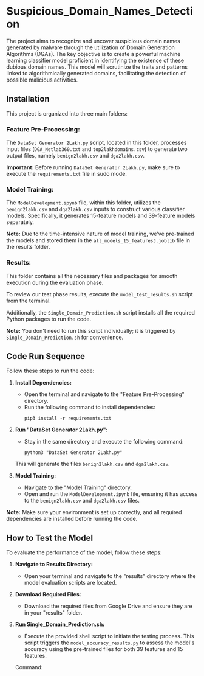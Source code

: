 # Suspicious_Domain_Names_Detection
The project aims to recognize and uncover suspicious domain names generated by malware through the utilization of Domain Generation Algorithms (DGAs). The key objective is to create a powerful machine learning classifier model proficient in identifying the existence of these dubious domain names. This model will scrutinize the traits and patterns linked to algorithmically generated domains, facilitating the detection of possible malicious activities.

## Installation
This project is organized into three main folders:

### Feature Pre-Processing:
The `DataSet Generator 2Lakh.py` script, located in this folder, processes input files (`DGA_Netlab360.txt` and `top2lakhdomains.csv`) to generate two output files, namely `benign2lakh.csv` and `dga2lakh.csv`.

**Important:** Before running `DataSet Generator 2Lakh.py`, make sure to execute the `requirements.txt` file in sudo mode.

### Model Training:
The `ModelDevelopment.ipynb` file, within this folder, utilizes the `benign2lakh.csv` and `dga2lakh.csv` inputs to construct various classifier models. Specifically, it generates 15-feature models and 39-feature models separately.

**Note:** Due to the time-intensive nature of model training, we've pre-trained the models and stored them in the `all_models_15_featuresJ.joblib` file in the results folder.

### Results:
This folder contains all the necessary files and packages for smooth execution during the evaluation phase.

To review our test phase results, execute the `model_test_results.sh` script from the terminal.

Additionally, the `Single_Domain_Prediction.sh` script installs all the required Python packages to run the code.

**Note:** You don't need to run this script individually; it is triggered by `Single_Domain_Prediction.sh` for convenience.

## Code Run Sequence

Follow these steps to run the code:

1. **Install Dependencies:**
   - Open the terminal and navigate to the "Feature Pre-Processing" directory.
   - Run the following command to install dependencies:
     ```
     pip3 install -r requirements.txt
     ```

2. **Run "DataSet Generator 2Lakh.py":**
   - Stay in the same directory and execute the following command:
     ```
     python3 "DataSet Generator 2Lakh.py"
     ```
   This will generate the files `benign2lakh.csv` and `dga2lakh.csv`.

3. **Model Training:**
   - Navigate to the "Model Training" directory.
   - Open and run the `ModelDevelopment.ipynb` file, ensuring it has access to the `benign2lakh.csv` and `dga2lakh.csv` files.

**Note:** Make sure your environment is set up correctly, and all required dependencies are installed before running the code.

## How to Test the Model

To evaluate the performance of the model, follow these steps:

1. **Navigate to Results Directory:**
   - Open your terminal and navigate to the "results" directory where the model evaluation scripts are located.

2. **Download Required Files:**
   - Download the required files from Google Drive and ensure they are in your "results" folder.

3. **Run Single_Domain_Prediction.sh:**
   - Execute the provided shell script to initiate the testing process. This script triggers the `model_accuracy_results.py` to assess the model's accuracy using the pre-trained files for both 39 features and 15 features.

   Command:
